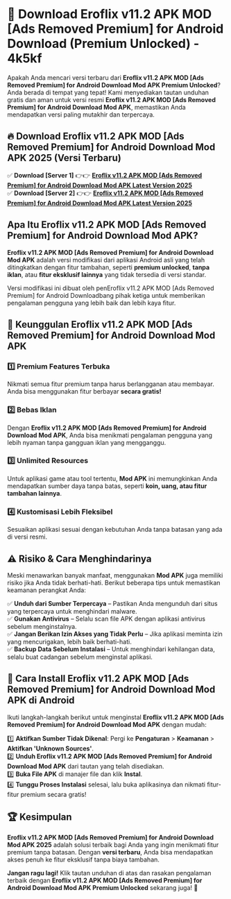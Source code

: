 # 🎯 Download Eroflix v11.2 APK MOD [Ads Removed Premium] for Android Download (Premium Unlocked) -  4k5kf

Apakah Anda mencari versi terbaru dari **Eroflix v11.2 APK MOD [Ads Removed Premium] for Android Download Mod APK Premium Unlocked**? Anda berada di tempat yang tepat! Kami menyediakan tautan unduhan gratis dan aman untuk versi resmi **Eroflix v11.2 APK MOD [Ads Removed Premium] for Android Download Mod APK**, memastikan Anda mendapatkan versi paling mutakhir dan terpercaya.

## 🔥 Download Eroflix v11.2 APK MOD [Ads Removed Premium] for Android Download Mod APK 2025 (Versi Terbaru)

✅ **Download [Server 1]** 👉👉 [**Eroflix v11.2 APK MOD [Ads Removed Premium] for Android Download Mod APK Latest Version 2025**](https://momento.my/?title=Eroflix_v11.2_APK_MOD_[Ads_Removed_Premium]_for_Android_Download)  
✅ **Download [Server 2]** 👉👉 [**Eroflix v11.2 APK MOD [Ads Removed Premium] for Android Download Mod APK Latest Version 2025**](https://momento.my/?title=Eroflix_v11.2_APK_MOD_[Ads_Removed_Premium]_for_Android_Download)  

## Apa Itu Eroflix v11.2 APK MOD [Ads Removed Premium] for Android Download Mod APK?

**Eroflix v11.2 APK MOD [Ads Removed Premium] for Android Download Mod APK** adalah versi modifikasi dari aplikasi Android asli yang telah ditingkatkan dengan fitur tambahan, seperti **premium unlocked**, **tanpa iklan**, atau **fitur eksklusif lainnya** yang tidak tersedia di versi standar.

Versi modifikasi ini dibuat oleh penEroflix v11.2 APK MOD [Ads Removed Premium] for Android Downloadbang pihak ketiga untuk memberikan pengalaman pengguna yang lebih baik dan lebih kaya fitur.

## 🎯 Keunggulan Eroflix v11.2 APK MOD [Ads Removed Premium] for Android Download Mod APK

### 1️⃣ Premium Features Terbuka
Nikmati semua fitur premium tanpa harus berlangganan atau membayar. Anda bisa menggunakan fitur berbayar **secara gratis!**

### 2️⃣ Bebas Iklan
Dengan **Eroflix v11.2 APK MOD [Ads Removed Premium] for Android Download Mod APK**, Anda bisa menikmati pengalaman pengguna yang lebih nyaman tanpa gangguan iklan yang mengganggu.

### 3️⃣ Unlimited Resources
Untuk aplikasi game atau tool tertentu, **Mod APK** ini memungkinkan Anda mendapatkan sumber daya tanpa batas, seperti **koin, uang, atau fitur tambahan lainnya**.

### 4️⃣ Kustomisasi Lebih Fleksibel
Sesuaikan aplikasi sesuai dengan kebutuhan Anda tanpa batasan yang ada di versi resmi.

## ⚠️ Risiko & Cara Menghindarinya

Meski menawarkan banyak manfaat, menggunakan **Mod APK** juga memiliki risiko jika Anda tidak berhati-hati. Berikut beberapa tips untuk memastikan keamanan perangkat Anda:

✅ **Unduh dari Sumber Terpercaya** – Pastikan Anda mengunduh dari situs yang terpercaya untuk menghindari malware.  
✅ **Gunakan Antivirus** – Selalu scan file APK dengan aplikasi antivirus sebelum menginstalnya.  
✅ **Jangan Berikan Izin Akses yang Tidak Perlu** – Jika aplikasi meminta izin yang mencurigakan, lebih baik berhati-hati.  
✅ **Backup Data Sebelum Instalasi** – Untuk menghindari kehilangan data, selalu buat cadangan sebelum menginstal aplikasi.

## 📌 Cara Install Eroflix v11.2 APK MOD [Ads Removed Premium] for Android Download Mod APK di Android

Ikuti langkah-langkah berikut untuk menginstal **Eroflix v11.2 APK MOD [Ads Removed Premium] for Android Download Mod APK** dengan mudah:

1️⃣ **Aktifkan Sumber Tidak Dikenal**: Pergi ke **Pengaturan** > **Keamanan** > **Aktifkan 'Unknown Sources'**.  
2️⃣ **Unduh Eroflix v11.2 APK MOD [Ads Removed Premium] for Android Download Mod APK** dari tautan yang telah disediakan.  
3️⃣ **Buka File APK** di manajer file dan klik **Instal**.  
4️⃣ **Tunggu Proses Instalasi** selesai, lalu buka aplikasinya dan nikmati fitur-fitur premium secara gratis!

## 🏆 Kesimpulan

**Eroflix v11.2 APK MOD [Ads Removed Premium] for Android Download Mod APK 2025** adalah solusi terbaik bagi Anda yang ingin menikmati fitur premium tanpa batasan. Dengan **versi terbaru**, Anda bisa mendapatkan akses penuh ke fitur eksklusif tanpa biaya tambahan.

**Jangan ragu lagi!** Klik tautan unduhan di atas dan rasakan pengalaman terbaik dengan **Eroflix v11.2 APK MOD [Ads Removed Premium] for Android Download Mod APK Premium Unlocked** sekarang juga! 🚀
